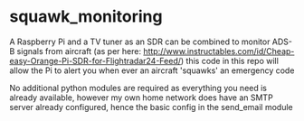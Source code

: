 # squawk_monitoring
A Raspberry Pi and a TV tuner as an SDR can be combined to monitor ADS-B signals from aircraft (as per here: http://www.instructables.com/id/Cheap-easy-Orange-Pi-SDR-for-Flightradar24-Feed/) this code in this repo will allow the Pi to alert you when ever an aircraft 'squawks' an emergency code

No additional python modules are required as everything you need is already available, however my own home network does have an SMTP server already configured, hence the basic config in the send_email module

